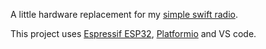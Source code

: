 A little hardware replacement for my [simple swift radio](https://github.com/sharovatov/menuRadio).

This project uses [Espressif ESP32](https://www.espressif.com/en/products/socs/esp32), [Platformio](https://platformio.org) and VS code.
